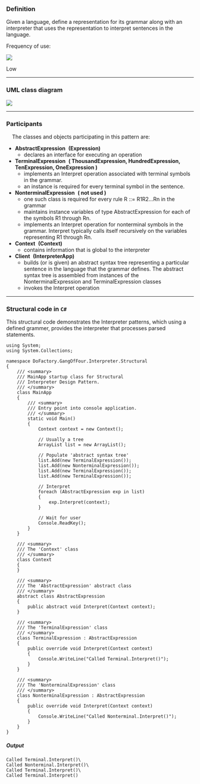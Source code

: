 ### Definition

Given a language, define a representation for its grammar along with an interpreter that uses the representation to interpret sentences in the language.

Frequency of use:

![](https://www.dofactory.com/images/use_low.gif)

Low

* * * * *

### UML class diagram

![](https://www.dofactory.com/images/diagrams/net/interpreter.gif)

* * * * *

### Participants

    The classes and objects participating in this pattern are:

-   **AbstractExpression**  **(Expression)**
    -   declares an interface for executing an operation
-   **TerminalExpression**  **( ThousandExpression, HundredExpression, TenExpression, OneExpression )**
    -   implements an Interpret operation associated with terminal symbols in the grammar.
    -   an instance is required for every terminal symbol in the sentence.
-   **NonterminalExpression**  **( not used )**
    -   one such class is required for every rule R ::= R1R2...Rn in the grammar
    -   maintains instance variables of type AbstractExpression for each of the symbols R1 through Rn.
    -   implements an Interpret operation for nonterminal symbols in the grammar. Interpret typically calls itself recursively on the variables representing R1 through Rn.
-   **Context**  **(Context)**
    -   contains information that is global to the interpreter
-   **Client**  **(InterpreterApp)**
    -   builds (or is given) an abstract syntax tree representing a particular sentence in the language that the grammar defines. The abstract syntax tree is assembled from instances of the NonterminalExpression and TerminalExpression classes
    -   invokes the Interpret operation

* * * * *

### Structural code in `C#`

This structural code demonstrates the Interpreter patterns, which using a defined grammer, provides the interpreter that processes parsed statements.

    using System;
    using System.Collections;
    
    namespace DoFactory.GangOfFour.Interpreter.Structural
    {
        /// <summary>
        /// MainApp startup class for Structural 
        /// Interpreter Design Pattern.
        /// </summary>
        class MainApp
        {
            /// <summary>
            /// Entry point into console application.
            /// </summary>
            static void Main()
            {
                Context context = new Context();
    
                // Usually a tree 
                ArrayList list = new ArrayList();
    
                // Populate 'abstract syntax tree' 
                list.Add(new TerminalExpression());
                list.Add(new NonterminalExpression());
                list.Add(new TerminalExpression());
                list.Add(new TerminalExpression());
    
                // Interpret
                foreach (AbstractExpression exp in list)
                {
                    exp.Interpret(context);
                }
    
                // Wait for user
                Console.ReadKey();
            }
        }
    
        /// <summary>
        /// The 'Context' class
        /// </summary>
        class Context
        {
        }
    
        /// <summary>
        /// The 'AbstractExpression' abstract class
        /// </summary>
        abstract class AbstractExpression
        {
            public abstract void Interpret(Context context);
        }
    
        /// <summary>
        /// The 'TerminalExpression' class
        /// </summary>
        class TerminalExpression : AbstractExpression
        {
            public override void Interpret(Context context)
            {
                Console.WriteLine("Called Terminal.Interpret()");
            }
        }
    
        /// <summary>
        /// The 'NonterminalExpression' class
        /// </summary>
        class NonterminalExpression : AbstractExpression
        {
            public override void Interpret(Context context)
            {
                Console.WriteLine("Called Nonterminal.Interpret()");
            }
        }
    }

##### Output

    Called Terminal.Interpret()\
    Called Nonterminal.Interpret()\
    Called Terminal.Interpret()\
    Called Terminal.Interpret()